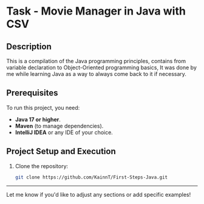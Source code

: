 # Task - Movie Manager in Java with CSV

## Description

This is a compilation of the Java programming principles, contains from variable declaration to Object-Oriented programming basics, It was done by me while learning Java as a way to always come back to it if necessary.

## Prerequisites

To run this project, you need:

- **Java 17 or higher**.
- **Maven** (to manage dependencies).
- **IntelliJ IDEA** or any IDE of your choice.

## Project Setup and Execution

1. Clone the repository:
   ```bash
   git clone https://github.com/KainnT/First-Steps-Java.git
   ```
---

Let me know if you'd like to adjust any sections or add specific examples!
